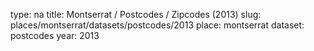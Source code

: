 type: na
title: Montserrat / Postcodes / Zipcodes (2013)
slug: places/montserrat/datasets/postcodes/2013
place: montserrat
dataset: postcodes
year: 2013
